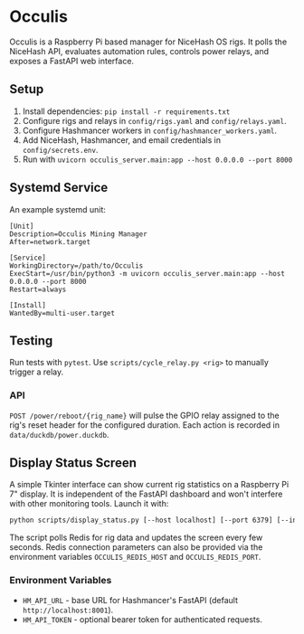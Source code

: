 # Occulis

Occulis is a Raspberry Pi based manager for NiceHash OS rigs. It polls the NiceHash API, evaluates automation rules, controls power relays, and exposes a FastAPI web interface.

## Setup
1. Install dependencies: `pip install -r requirements.txt`
2. Configure rigs and relays in `config/rigs.yaml` and `config/relays.yaml`.
3. Configure Hashmancer workers in `config/hashmancer_workers.yaml`.
4. Add NiceHash, Hashmancer, and email credentials in `config/secrets.env`.
5. Run with `uvicorn occulis_server.main:app --host 0.0.0.0 --port 8000`

## Systemd Service
An example systemd unit:

```
[Unit]
Description=Occulis Mining Manager
After=network.target

[Service]
WorkingDirectory=/path/to/Occulis
ExecStart=/usr/bin/python3 -m uvicorn occulis_server.main:app --host 0.0.0.0 --port 8000
Restart=always

[Install]
WantedBy=multi-user.target
```

## Testing
Run tests with `pytest`.
Use `scripts/cycle_relay.py <rig>` to manually trigger a relay.

### API
`POST /power/reboot/{rig_name}` will pulse the GPIO relay assigned to the rig's
reset header for the configured duration. Each action is recorded in
`data/duckdb/power.duckdb`.

## Display Status Screen
A simple Tkinter interface can show current rig statistics on a Raspberry Pi 7" display. It is independent of the FastAPI dashboard and won't interfere with other monitoring tools. Launch it with:

```bash
python scripts/display_status.py [--host localhost] [--port 6379] [--interval 5000]
```

The script polls Redis for rig data and updates the screen every few seconds. Redis connection parameters can also be provided via the environment variables `OCCULIS_REDIS_HOST` and `OCCULIS_REDIS_PORT`.

### Environment Variables
* `HM_API_URL` - base URL for Hashmancer's FastAPI (default `http://localhost:8001`).
* `HM_API_TOKEN` - optional bearer token for authenticated requests.

